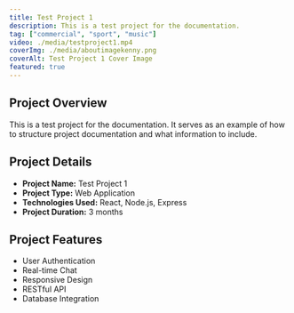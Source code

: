 ```yaml
---
title: Test Project 1
description: This is a test project for the documentation.
tag: ["commercial", "sport", "music"]
video: ./media/testproject1.mp4
coverImg: ./media/aboutimagekenny.png
coverAlt: Test Project 1 Cover Image
featured: true
---
```


## Project Overview
This is a test project for the documentation. It serves as an example of how to structure project documentation and what information to include.

## Project Details
- **Project Name:** Test Project 1
- **Project Type:** Web Application
- **Technologies Used:** React, Node.js, Express
- **Project Duration:** 3 months

## Project Features
- User Authentication
- Real-time Chat
- Responsive Design
- RESTful API
- Database Integration


